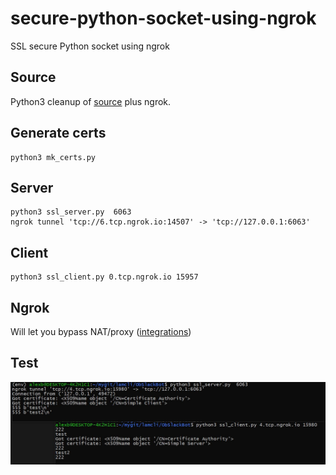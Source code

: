 # secure-python-socket-using-ngrok
SSL secure Python socket using ngrok
## Source
Python3 cleanup of [source](https://github.com/msabramo/pyOpenSSL/tree/master/examples/simple) plus ngrok.

## Generate certs

```
python3 mk_certs.py
```
## Server
```
python3 ssl_server.py  6063
ngrok tunnel 'tcp://6.tcp.ngrok.io:14507' -> 'tcp://127.0.0.1:6063'
```
## Client
```
python3 ssl_client.py 0.tcp.ngrok.io 15957
```
## Ngrok
Will let you bypass NAT/proxy ([integrations](https://pyngrok.readthedocs.io/en/latest/integrations.html))

## Test

![test](https://github.com/pydemo/secure-python-socket-using-ngrok/blob/main/images/test.JPG?raw=true)
